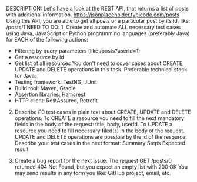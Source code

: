 DESCRIPTION:
Let's have a look at the REST API, that returns a list of posts with additional information.
https://jsonplaceholder.typicode.com/posts
Using this API, you are able to get all posts or a particular post by its id, like: /posts/1
NEED TO DO:
1. Create and automate ALL necessary test cases using Java, JavaScript or Python programming languages (preferably Java) for EACH of the following actions:
- Filtering by query parameters (like /posts?userId=1)
- Get a resource by id
- Get list of all resources
You don't need to cover cases about CREATE, UPDATE and DELETE operations in this task.
Preferable technical stack for Java: 
- Testing framework: TestNG, JUnit
- Build tool: Maven, Gradle
- Assertion libraries: Hamcrest
- HTTP client: RestAssured, Retrofit
2. Describe P0 test cases in plain text about CREATE, UPDATE and DELETE operations.
To CREATE a resource you need to fill the next mandatory fields in the body of the request: title, body, userId.
To UPDATE a resource you need to fill necessary filed(s) in the body of the request.
UPDATE and DELETE operations are possible by the id of the resource.
Describe your test cases in the next format:
Summary	Steps	Expected result
		
3. Create a bug report for the next issue:
The request GET /posts/0 returned 404 Not Found, but you expect an empty list with 200 OK
You may send results in any form you like: GitHub project, email, etc.
